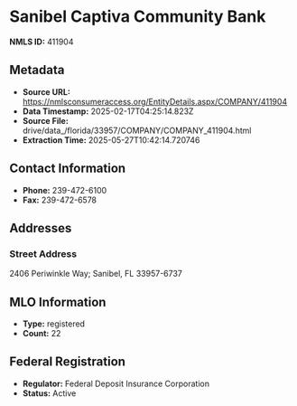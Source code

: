 # Sanibel Captiva Community Bank

**NMLS ID:** 411904

## Metadata
- **Source URL:** https://nmlsconsumeraccess.org/EntityDetails.aspx/COMPANY/411904
- **Data Timestamp:** 2025-02-17T04:25:14.823Z
- **Source File:** drive/data_/florida/33957/COMPANY/COMPANY_411904.html
- **Extraction Time:** 2025-05-27T10:42:14.720746

## Contact Information
- **Phone:** 239-472-6100
- **Fax:** 239-472-6578

## Addresses
### Street Address
2406 Periwinkle Way; Sanibel, FL 33957-6737

## MLO Information
- **Type:** registered
- **Count:** 22

## Federal Registration
- **Regulator:** Federal Deposit Insurance Corporation
- **Status:** Active
